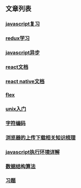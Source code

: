 ## 文章列表

### [javascript复习](./posts/jsreview.md)
### [redux学习](./posts/learnRedux.md)
### [javascript异步](./posts/asynchrony.md)
### [react文档](./posts/react-document.md)
### [react native文档](./posts/rn.md)
### [flex](./posts/flex.md)
### [unix入门](./posts/unixTutorial.md)
### [字符编码](./posts/characterEncoding.md)
### [浏览器的上传下载相关知识梳理](./posts/downloadAndUpload.md)
### [javascript执行环境详解](./posts/executionContext.md)
### [数据结构算法](./posts/algorithm)
### [习题](./posts/exercise.md)
